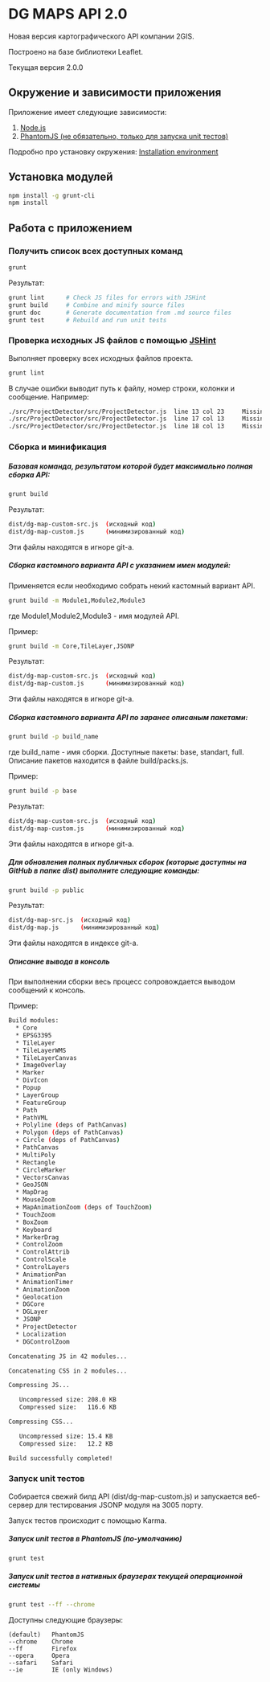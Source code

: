 DG MAPS API 2.0
====

Новая версия картографического API компании 2GIS.

Построено на базе библиотеки Leaflet.

Текущая версия 2.0.0

## Окружение и зависимости приложения

Приложение имеет следующие зависимости:

1. [Node.js]
2. [PhantomJS (не обязательно, только для запуска unit тестов)]

[Node.js]: http://nodejs.org/
[PhantomJS (не обязательно, только для запуска unit тестов)]: http://phantomjs.org/download.html

Подробно про установку окружения: [Installation environment]

[Installation environment]: https://github.com/yarikos/DG.MapsAPI/wiki/Installation-environment

## Установка модулей

```bash
npm install -g grunt-cli
npm install
```

## Работа с приложением

### Получить список всех доступных команд

```bash
grunt
```

Результат:

```bash
grunt lint      # Check JS files for errors with JSHint  
grunt build     # Combine and minify source files  
grunt doc       # Generate documentation from .md source files
grunt test      # Rebuild and run unit tests  
```

### Проверка исходных JS файлов с помощью [JSHint]

Выполняет проверку всех исходных файлов проекта.

```bash
grunt lint
```

В случае ошибки выводит путь к файлу, номер строки, колонки и сообщение. Например:

```bash
./src/ProjectDetector/src/ProjectDetector.js  line 13 col 23	 Missing space after ':'.
./src/ProjectDetector/src/ProjectDetector.js  line 17 col 13	 Missing space after ':'.
./src/ProjectDetector/src/ProjectDetector.js  line 18 col 13	 Missing space after ':'.
```

[JSHint]: http://jshint.com/docs/

### Сборка и минификация

##### Базовая команда, результатом которой будет максимально полная сборка API:

```bash
grunt build
```

Результат:

```bash
dist/dg-map-custom-src.js  (исходный код)
dist/dg-map-custom.js      (минимизированный код)
```
Эти файлы находятся в игноре git-a.

##### Cборка кастомного варианта API с указанием имен модулей:

Применяется если необходимо собрать некий кастомный вариант API.

```bash
grunt build -m Module1,Module2,Module3
```
где Module1,Module2,Module3 - имя модулей API. 

Пример:

```bash
grunt build -m Core,TileLayer,JSONP
```

Результат:

```bash
dist/dg-map-custom-src.js  (исходный код)
dist/dg-map-custom.js      (минимизированный код)
```
Эти файлы находятся в игноре git-a.

##### Cборка кастомного варианта API по заранее описаным пакетами:

```bash
grunt build -p build_name
```

где build_name - имя сборки. Доступные пакеты: base, standart, full.
Описание пакетов находится в файле build/packs.js.

Пример:

```bash
grunt build -p base
```

Результат:

```bash
dist/dg-map-custom-src.js  (исходный код)
dist/dg-map-custom.js      (минимизированный код)
```
Эти файлы находятся в игноре git-a.

##### Для обновления полных публичных сборок (которые доступны на GitHub в папке dist) выполните следующие команды:

```bash
grunt build -p public
```

Результат:

```bash
dist/dg-map-src.js  (исходный код)
dist/dg-map.js      (минимизированный код)
```
Эти файлы находятся в индексе git-a.

##### Описание вывода в консоль

При выполнении сборки весь процесс сопровождается выводом сообщений к консоль.

Пример:

```bash
Build modules:
  * Core
  * EPSG3395
  * TileLayer
  * TileLayerWMS
  * TileLayerCanvas
  * ImageOverlay
  * Marker
  * DivIcon
  * Popup
  * LayerGroup
  * FeatureGroup
  * Path
  * PathVML
  + Polyline (deps of PathCanvas)
  + Polygon (deps of PathCanvas)
  + Circle (deps of PathCanvas)
  * PathCanvas
  * MultiPoly
  * Rectangle
  * CircleMarker
  * VectorsCanvas
  * GeoJSON
  * MapDrag
  * MouseZoom
  + MapAnimationZoom (deps of TouchZoom)
  * TouchZoom
  * BoxZoom
  * Keyboard
  * MarkerDrag
  * ControlZoom
  * ControlAttrib
  * ControlScale
  * ControlLayers
  * AnimationPan
  * AnimationTimer
  * AnimationZoom
  * Geolocation
  * DGCore
  * DGLayer
  * JSONP
  * ProjectDetector
  * Localization
  * DGControlZoom

Concatenating JS in 42 modules...

Concatenating CSS in 2 modules...

Compressing JS...

   Uncompressed size: 208.0 KB
   Compressed size:   116.6 KB

Compressing CSS...

   Uncompressed size: 15.4 KB
   Compressed size:   12.2 KB

Build successfully completed!
```

### Запуск unit тестов

Собирается свежий билд API (dist/dg-map-custom.js) и запускается веб-сервер для тестирования JSONP модуля на 3005 порту.

Запуск тестов происходит с помощью Karma.

##### Запуск unit тестов в PhantomJS (по-умолчанию)

```bash
grunt test
```

##### Запуск unit тестов в нативных браузерах текущей операционной системы

```bash
grunt test --ff --chrome
```

Доступны следующие браузеры:

    (default)   PhantomJS
    --chrome    Chrome
    --ff        Firefox
    --opera     Opera
    --safari    Safari
    --ie        IE (only Windows)
